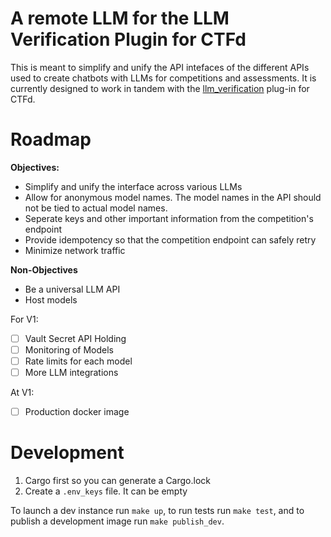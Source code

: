 # A remote LLM for the LLM Verification Plugin for CTFd

This is meant to simplify and unify the API intefaces of the different APIs used to create chatbots with LLMs for competitions and assessments. It is currently designed to work in tandem with the [llm_verification](https://github.com/aivillage/llm_verification) plug-in for CTFd. 

# Roadmap

**Objectives:**

- Simplify and unify the interface across various LLMs
- Allow for anonymous model names. The model names in the API should not be tied to actual model names.
- Seperate keys and other important information from the competition's endpoint
- Provide idempotency so that the competition endpoint can safely retry
- Minimize network traffic

**Non-Objectives**

- Be a universal LLM API
- Host models

For V1:
- [ ] Vault Secret API Holding
- [ ] Monitoring of Models
- [ ] Rate limits for each model
- [ ] More LLM integrations

At V1:
- [ ] Production docker image 

# Development
1. Cargo first so you can generate a Cargo.lock
2. Create a `.env_keys` file. It can be empty

To launch a dev instance run `make up`, to run tests run `make test`, and to publish a development image run `make publish_dev`.
